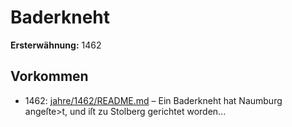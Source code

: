 # Baderkneht

**Ersterwähnung:** 1462

## Vorkommen
- 1462: [jahre/1462/README.md](../jahre/1462/README.md) – Ein Baderkneht hat Naumburg angeſte>t, und iſt zu
Stolberg gerichtet worden...
